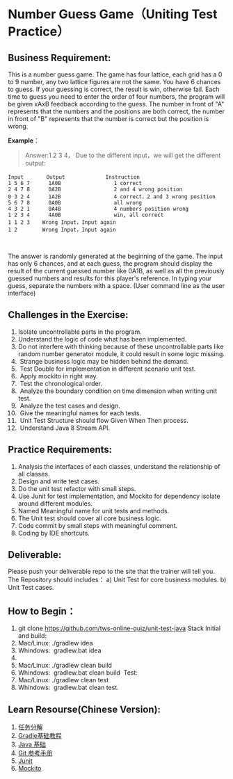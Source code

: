 # Number Guess Game（Uniting Test Practice）

## Business Requirement:

This is a number guess game. The game has four lattice, each grid has a 0 to 9 number, any two lattice figures are not the same. You have 6 chances to guess. If your guessing is correct, the result is win, otherwise fail. Each time to guess you need to enter the order of four numbers, the program will be given xAxB feedback according to the guess. The number in front of "A" represents that the numbers and the positions are both correct, the number in front of "B" represents that the number is correct but the position is wrong.
 

**Example**：

> Answer:1 2 3 4， Due to the different input，we will get the different output:
 
```
Input　　    Output             Instruction
1 5 6 7      1A0B                 1 correct
2 4 7 8      0A2B                 2 and 4 wrong position 
0 3 2 4      1A2B                 4 correct，2 and 3 wrong position
5 6 7 8      0A0B                 all wrong
4 3 2 1      0A4B                 4 numbers position wrong
1 2 3 4      4A0B                 win, all correct
1 1 2 3    Wrong Input，Input again
1 2        Wrong Input，Input again
```
 

The answer is randomly generated at the beginning of the game. The input has only 6 chances, and at each guess, the program should display the result of the current guessed number like 0A1B, as well as all the previously guessed numbers and results for this player's reference. 
In typing your guess, separate the numbers with a space.
(User command line as the user interface)

## Challenges in the Exercise:

1. Isolate uncontrollable parts in the program.
2. Understand the logic of code what has been implemented.
3.	Do not interfere with thinking because of these uncontrollable parts like random number generator module, it could result in some logic missing.
4.	 Strange business logic may be hidden behind the demand.
5.	 Test Double for implementation in different scenario unit test.
6.	 Apply mockito in right way.
7.	 Test the chronological order.
8.	 Analyze the boundary condition on time dimension when writing unit test.
9.	 Analyze the test cases and design.
10.	 Give the meaningful names for each tests.
11.	 Unit Test Structure should flow Given When Then process.
12.	 Understand Java 8 Stream API.

## Practice Requirements:

1. Analysis the interfaces of each classes, understand the relationship of all classes.
2. Design and write test cases.
3. Do the unit test refactor with small steps.
4. Use Junit for test implementation, and Mockito for dependency isolate around different modules.
5. Named Meaningful name for unit tests and methods.
6. The Unit test should cover all core business logic.
7. Code commit by small steps with meaningful comment.
8. Coding by IDE shortcuts.

## Deliverable:
Please push your deliverable repo to the site that the trainer will tell you.  The Repository should includes：
a)	Unit Test for core business modules.
b)	Unit Test cases.

## How to Begin：

1.	git clone https://github.com/tws-online-quiz/unit-test-java
Stack Initial and build:
1.	Mac/Linux: ./gradlew idea   
2.	Whindows:  gradlew.bat idea  
3.	
4.	Mac/Linux: ./gradlew clean build   
5.	Whindows:  gradlew.bat clean build 
Test:
1.	Mac/Linux: ./gradlew clean test 
2.	Whindows:  gradlew.bat clean test.

## Learn Resourse(Chinese Version):

1. [任务分解](https://www.zybuluo.com/jtong/note/504192)
2. [Gradle基础教程](http://tutorials.jenkov.com/gradle/gradle-tutorial.html)
3. [Java 基础](http://www.runoob.com/java/java-tutorial.html)
4. [Git 参考手册](http://gitref.org/zh/index.html)
5. [Junit](http://junit.org/junit5/docs/current/user-guide/#writing-tests-assertions)
6. [Mockito](http://site.mockito.org/)
